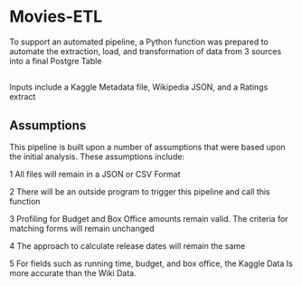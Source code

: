 # Movies-ETL

To support an automated pipeline, a Python function was prepared to automate the extraction, load, and transformation of data from 3 sources into a final Postgre Table

##
Inputs include a Kaggle Metadata file, Wikipedia JSON, and a Ratings extract

## Assumptions

This pipeline is built upon a number of assumptions that were based upon the initial analysis.  These assumptions include:

1 All files will remain in a JSON or CSV Format

2 There will be an outside program to trigger this pipeline and call this function

3 Profiling for Budget and Box Office amounts remain valid.  The criteria for matching forms will remain unchanged

4 The approach to calculate release dates will remain the same

5 For fields such as running time, budget, and box office, the Kaggle Data Is more accurate than the Wiki Data.
